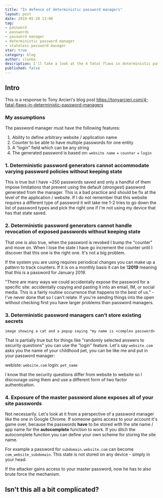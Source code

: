 ```yaml
---
title: "In defence of deterministic password managers"
layout: post
date: 2019-05-20 13:00
tag:
- password
- passwords
- password manager
- deterministic password manager
- stateless password manager
star: true
category: blog
author: slonka
description: I'll take a look at the 4 fatal flaws in deterministic password managers as highlighted by Tony Arcieri and try to mount some defense against it.
published: false
---
```


## Intro

This is a response to Tony Arcieri's blog post
https://tonyarcieri.com/4-fatal-flaws-in-deterministic-password-managers

### My assumptions

The password manager must have the following features:
1. Ability to define arbitrary website / application name
1. Counter to be able to have multiple passwords for one entity
1. A "login" field which can be any string
1. The generated password is based on: `website name` + `counter` + `login`

### 1. Deterministic password generators cannot accommodate varying password policies without keeping state

This is true but I have ~250 passwords saved
and only a handful of them impose limitations
that prevent using the default (strongest) password generated from the manager.
This is a bad practice
and should be fix at the level of the application / website.
If I do not remember that this website requires a different type of password
it will take me 1-2 tries to go down the list of password types and pick the right one
if I'm not using my device that has that state saved.

### 2. Deterministic password generators cannot handle revocation of exposed passwords without keeping state

That one is also true,
when the password is revoked I bump the "counter" and move on.
When I lose the state I have go increment the counter
until I discover that this one is the right one.
It's not a big problem.

If the system you are using requires periodical changes you can make up a pattern to
track counters.
If it is on a monthly basis it can be 1**2019**
meaning that this is a password for January 2019.

"There are many ways we could accidentally expose the password for a specific site: accidentally copying and pasting it into an email, IM, or social media. This is a fairly routine occurrence that happens to the best of us." - I've never done that so I can't relate.
If you're sending things into the open without checking first
you have larger problems than password managers.

### 3. Deterministic password managers can’t store existing secrets
``` image showing a cat and a popup saying "my name is <complex password> ```

That is partially true but for things like "randomly selected answers to security questions" you can use the "login" feature.
Let's say `website.com` asks you the name of your childhood pet,
you can be like me and put in your password manager:

webiste: `website.com`
login: `pet_name`

I know that the security questions differ from website to website
so I discourage using them and use a different form of two factor authentication.

### 4. Exposure of the master password alone exposes all of your site passwords

Not necessarily.
Let's look at it from a perspective of a password manager like the one in Google Chrome.
If someone gains access to your account it's game over,
because the passwords **have** to be stored with the site name / app name
for the **autocomplete** function to work.
If you ditch the autocomplete function
you can define your own scheme for storing the site name.

For example a password for `subdomain.website.com` can become `com_website_subdomain`.
This state is not stored on any device - simply in your head.

If the attacker gains access to your master password,
now he has to also brute force the mechanism.

## Isn't this all a bit complicated?
